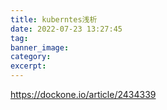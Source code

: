 ```yaml
---
title: kuberntes浅析
date: 2022-07-23 13:27:45
tag:
banner_image:
category:
excerpt:
---
```

https://dockone.io/article/2434339
